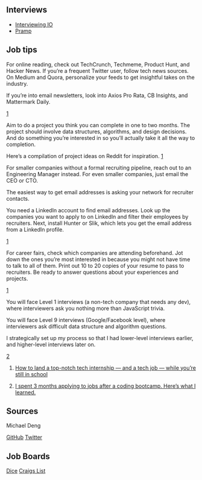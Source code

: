 ## Interviews

  * <a href="https://interviewing.io" target="_blank">Interviewing IO</a>
  * <a href="https://pramp.com" target="_blank">Pramp</a>



## Job tips

<p>For online reading, check out TechCrunch, Techmeme, Product Hunt, and Hacker News. If you’re a frequent Twitter user, follow tech news sources. On Medium and Quora, personalize your feeds to get insightful takes on the industry.

If you’re into email newsletters, look into Axios Pro Rata, CB Insights, and Mattermark Daily.</p>  <a href="#link1">1</a>

<p>Aim to do a project you think you can complete in one to two months. The project should involve data structures, algorithms, and design decisions. And do something you’re interested in so you’ll actually take it all the way to completion.

Here’s a compilation of project ideas on Reddit for inspiration. <a href="#link1">1</a>

<p>For smaller companies without a formal recruiting pipeline, reach out to an Engineering Manager instead. For even smaller companies, just email the CEO or CTO.

The easiest way to get email addresses is asking your network for recruiter contacts.

You need a LinkedIn account to find email addresses. Look up the companies you want to apply to on LinkedIn and filter their employees by recruiters. Next, install Hunter or Slik, which lets you get the email address from a LinkedIn profile.</p><a href="#link1">1</a>


<p>For career fairs, check which companies are attending beforehand. Jot down the ones you’re most interested in because you might not have time to talk to all of them. Print out 10 to 20 copies of your resume to pass to recruiters. Be ready to answer questions about your experiences and projects.

</p>  </p><a href="#link1">1</a>


<p>You will face Level 1 interviews (a non-tech company that needs any dev), where interviewers ask you nothing more than JavaScript trivia.

You will face Level 9 interviews (Google/Facebook level), where interviewers ask difficult data structure and algorithm questions.

I strategically set up my process so that I had lower-level interviews earlier, and higher-level interviews later on.   </p><a href="#link2">2</a>
 </p>


1. <a id="link1" href="https://www.freecodecamp.org/news/how-to-land-a-top-notch-tech-job-as-a-student-5c97fec82f3d/?fbclid=IwAR0RNes8YHYkhEySvoCnfYFl5nuQ4G0ZJ3POUP8IL9mGA9eiwtNz2hTpjDc" target="_blank">How to land a top-notch tech internship — and a tech job — while you’re still in school
</a>

2. <a id="link2" href="https://www.freecodecamp.org/news/5-key-learnings-from-the-post-bootcamp-job-search-9a07468d2331/" target="_blank">I spent 3 months applying to jobs after a coding bootcamp. Here’s what I learned.

</a>

  
  



## Sources

Michael Deng

<a href="https://michaeldeng.me/" target="_blank"></a>
<a href="https://github.com/michael-deng" target="_blank">GitHub</a>
<a href="https://twitter.com/themichaeldeng" taget="_blank">Twitter</a>



## Job Boards

<a href="https://www.dice.com/" target="_blank">Dice</a>
<a href="https://www.craigslist.org/about/scams" target="_blank">Craigs List</a>
